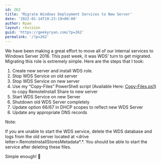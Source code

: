 ```yaml
---
id: 262
title: 'Migrate Windows Deployment Services to New Server'
date: '2022-01-14T19:23:19+00:00'
author: Ryan
layout: revision
guid: 'https://geekyryan.com/?p=262'
permalink: '/?p=262'
---
```


We have been making a great effort to move all of our internal services to Windows Server 2016. This past week, it was WDS’ turn to get migrated. Migrating this role is extremely simple. Here are the steps that I took:

1. Create new server and install WDS role.
2. Stop WDS Service on old server
3. Stop WDS Service on new server
4. Use my “Copy-Files” PowerShell script (Available Here: [Copy-Files.ps1](https://gallery.technet.microsoft.com/scriptcenter/Copy-Files-17cba2ae)) to copy RemoteInstall Share to new server
5. Start WDS Service on new Server
6. Shutdown old WDS Server completely
7. Update option 66/67 in DHCP scopes to reflect new WDS Server
8. Update any appropriate DNS records

Note:

If you are unable to start the WDS service, delete the WDS database and logs from the old server located at &lt;drive letter&gt;:RemoteInstallStoresMetadata\*.\*. You should be able to start the service after deleting these files.

Simple enough! 🙂